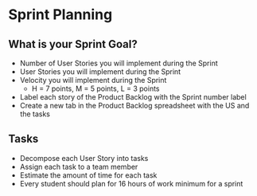 # Sprint Planning

## What is your Sprint Goal?

* Number of User Stories you will implement during the Sprint
* User Stories you will implement during the Sprint
* Velocity you will implement during the Sprint
  * H = 7 points, M = 5 points, L = 3 points
* Label each story of the Product Backlog with the Sprint number label
* Create a new tab in the Product Backlog spreadsheet with the US and the tasks

## Tasks

*	Decompose each User Story into tasks 
*	Assign each task to a team member
*	Estimate the amount of time for each task
*	Every student should plan for 16 hours of work minimum for a sprint

